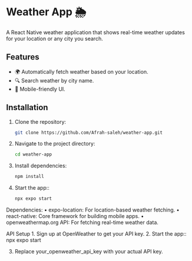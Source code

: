 # Weather App 🌦️

A React Native weather application that shows real-time weather updates for your location or any city you search.

## Features
- 🌍 Automatically fetch weather based on your location.
- 🔍 Search weather by city name.
- 📱 Mobile-friendly UI.

## Installation

1. Clone the repository:
   ```bash
   git clone https://github.com/Afrah-saleh/weather-app.git

2. Navigate to the project directory:
   ```bash
   cd weather-app

3. Install dependencies:
   ```bash
   npm install

4. Start the app::
   ```bash
   npx expo start

Dependencies:
	•	expo-location: For location-based weather fetching.
	•	react-native: Core framework for building mobile apps.
	•	openweathermap.org API: For fetching real-time weather data.

 API Setup
 	1.	Sign up at OpenWeather to get your API key.
   2. Start the app::
    npx expo start
    
   3.	Replace your_openweather_api_key with your actual API key.




 
